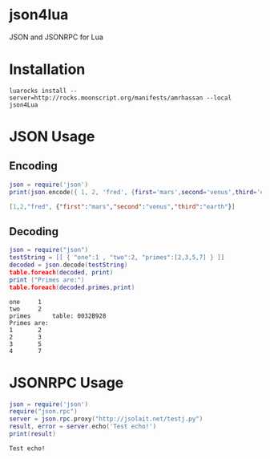 # json4lua
JSON and JSONRPC for Lua

# Installation #
```
luarocks install --server=http://rocks.moonscript.org/manifests/amrhassan --local json4Lua
```

# JSON Usage #

## Encoding ##

```lua
json = require('json')
print(json.encode({ 1, 2, 'fred', {first='mars',second='venus',third='earth'} }))
```
```json
[1,2,"fred", {"first":"mars","second":"venus","third":"earth"}]
```

## Decoding ##

```lua
json = require("json")
testString = [[ { "one":1 , "two":2, "primes":[2,3,5,7] } ]]
decoded = json.decode(testString)
table.foreach(decoded, print)
print ("Primes are:")
table.foreach(decoded.primes,print)
```
```
one		1
two		2
primes		table: 0032B928
Primes are:
1		2
2		3
3		5
4		7
```

# JSONRPC Usage #
```lua
json = require('json')
require("json.rpc")
server = json.rpc.proxy("http://jsolait.net/testj.py")
result, error = server.echo('Test echo!')
print(result)
```
```
Test echo!
```
